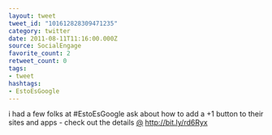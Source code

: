 ```yaml
---
layout: tweet
tweet_id: "101612828309471235"
category: twitter
date: 2011-08-11T11:16:00.000Z
source: SocialEngage
favorite_count: 2
retweet_count: 0
tags:
- tweet
hashtags:
- EstoEsGoogle
---
```


i had a few folks at #EstoEsGoogle ask about how to add a +1 button to their sites and apps - check out the details [@](https://twitter.com/@) http://bit.ly/rd6Ryx
